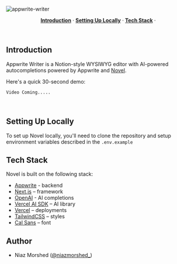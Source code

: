 ![appwrite-writer](https://github.com/NiazMorshed2007/appwrite-writer/assets/77217706/a203decd-76fe-4204-99e3-aeccd0ba7c48)


<p align="center">
  <a href="#introduction"><strong>Introduction</strong></a> ·
  <a href="#setting-up-locally"><strong>Setting Up Locally</strong></a> ·
  <a href="#tech-stack"><strong>Tech Stack</strong></a> ·
</p>
<br/>

## Introduction

Appwrite Writer is a Notion-style WYSIWYG editor with AI-powered autocompletions powered by Appwrite and [Novel](https://github.com/steven-tey/novel).

Here's a quick 30-second demo:

`Video Coming.....`

<br />

## Setting Up Locally

To set up Novel locally, you'll need to clone the repository and setup environment variables described in the `.env.example`


## Tech Stack

Novel is built on the following stack:

- [Appwrite](https://appwrite.io/) - backend 
- [Next.js](https://nextjs.org/) – framework
- [OpenAI](https://openai.com/) - AI completions
- [Vercel AI SDK](https://sdk.vercel.ai/docs) – AI library
- [Vercel](https://vercel.com) – deployments
- [TailwindCSS](https://tailwindcss.com/) – styles
- [Cal Sans](https://github.com/calcom/font) – font


## Author

- Niaz Morshed ([@niazmorshed_](https://twitter.com/niazmorshed_))
